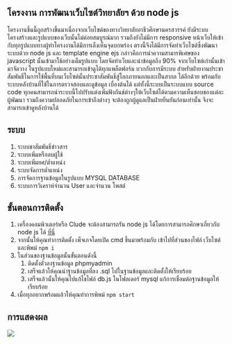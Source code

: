 ## โครงงาน การพัฒนาเว็บไซต์วิทยาลัยฯ ด้วย node js

โครงงานชิ้นนี้ถูกสร้างขึ้นมาเนื่องจากเว็บไซต์ของทางวิทยาลัยอาชีวศึกษานครสวรรค์ ยังมีระบบโครงสร้างและรูปแบบของเว็บนั้นไม่ค่อยสมบูรณ์มาก รวมถึงยังไม่มีการ responsive หน้าเว็บให้เข้ากับทุกรูปแบบทางผู้ทำโครงงานได้มีการเล็งเห็นจุดบกพร่อง
ตรงนี้จึงได้มีการจัดทำเว็บไซต์ซึ่งพัฒนาระบบด้วย node js และ template engine ejs กล่าวคือการนำความสามารพิเศษของ javascript นั้นเข้ามาใช้อย่างเต็มรูปแบบ โดยจัดทำเว็บและนำข้อมูลถึง 90% จากเว็บไซต์เก่านั้นเข้ามาจัดวาง
ในรูปแบบใหม่และสามารถเข้าดูได้ทุกแพล็ตฟอร์ม บวกกับการมีระบบ สำหรับฝ่ายงานประชาสัมพันธิ์ในการใช้พื้นที่บนเว็บไซต์นั้นประชาสัมพันธิ์สู่โลกภายนอกและเป็นสากล ได้อีกด้วย พร้อมกับระบบหลังบ้านที่ใช้ในการตรวจสอบและดูข้อมูล เบื่องต้นได้
แต่ทั้งนี้ระบบเป็นระบบแบบ source code ทุกคนสามารถนำระบบนี้ไปปรับแต่งเพิ่มฟังกันช์ต่างๆให้เว็บไซต์ได้ตามความเห็นชอบของแต่ละผู้พัฒนา รวมถึงความปลอดภัยในการเข้าถึงต่างๆ จะต้องถูกผู้ดูแลเป็นฝ่ายยืนยันก่อนเท่านั้น จึงจะสามารถเข้าดูหลังบ้านได้

## ระบบ
<ol>
  <li>ระบบชาสัมพันธิ์ข่าวสาร</li>
  <li>ระบบเพิ่มหรือลบผู้ใช้</li>
  <li>ระบบเพิ่มยศ/ต่ำแหน่ง</li>
  <li>ระบบจัดการต่ำแหน่ง</li>
  <li>การจัดการฐานข้อมูลในรูปแบบ MYSQL DATABASE</li>
  <li>ระบบการวิเคราห์จำนวน User และจำนวน โพสต์</li>
</ol>

## ขั้นตอนการติดตั้ง
<ol>
  <li>
    เครื่องคอมพิวเตอร์หรือ Clude จะต้องสามารถรัน node js ได้โดยการสามารถศึกษาเกี่ยวกับ node js ได้ <a href="https://nodejs.org/en/">ที่นี่</a>
  </li>
  <li>
    จากนั้นให้คุณทำการติดตั้ง เพ็จเกจโดยเปิด cmd ขึ้นมาพร้อมกับ เข้าไปที่ส่วนของไฟล์ เว็บไซต์และพิพม์ <code>npm i</code>
  </li>
   <li>
    ในส่วนของฐานข้อมูลนั้นขั้นตอนดังนี้
    <ol>
        <li>ติดตั้งตัวลงฐานข้อมูล phpmyadmin</li>
        <li>เสร็จแล้วให้คุณนำฐานข้อมูลที่ลง .sql ไปในฐานข้อมูลและติดตั้งให้เรียบร้อย</li>
        <li>เสร็จแล้วนั้นให้คุณไปแก้ไขไฟล์ db.js ในโฟลเดอร์ mysql แก้การเชื่อมต่อฐานข้อมูลให้เรียบร้อย</li>
    </ol>
    <li>เมื่อทุกอยากพร้อมแล้วให้คุณทำการพิพม์ <code>npm start</code></li>
  </li>
</ol>

## การแสดงผล

<img src="https://i.imgur.com/ccWnLk1.png" />
